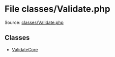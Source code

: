 File classes/Validate.php
=========
Source: [classes/Validate.php](https://github.com/PrestaShop/PrestaShop/blob/1.6.1.1/classes/Validate.php)


Classes
-------

* [ValidateCore](class.ValidateCore.md)

